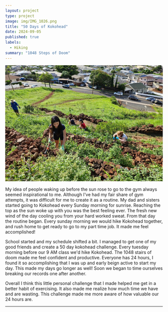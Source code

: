 ```yaml
---
layout: project
type: project
image: img/IMG_1026.png
title: "50 Days of Kokohead"
date: 2024-09-05
published: true
labels:
  - Hiking
summary: "1048 Steps of Doom"
---
```

<img class="img-fluid" src="../img/IMG_1152.png">


My idea of people waking up before the sun rose to go to the gym always seemed inspirational to me. Although I've had my fair share of gym attempts, it was difficult for me to create it as a routine. My dad and sisters started going to Kokohead every Sunday morning for sunrise. Reaching the top as the sun woke up with you was the best feeling ever. The fresh new wind of the day cooling you from your hard worked sweat. From that day the routine began. Every sunday morning we would hike Kokohead together, and rush home to get ready to go to my part time job. It made me feel accomplished!

School started and my schedule shifted a bit. I managed to get one of my good friends and create a 50 day kokohead challenge. Every tuesday morning before our 9 AM class we'd hike Kokohead. The 1048 stairs of doom made me feel confident and productive. Everyone has 24 hours, I found it so accomplishing that I was up and early beign active to start my day. This made my days go longer as well! Soon we began to time ourselves breaking our records one after another. 

Overall I think this little personal challenge that I made helped me get in a better habit of exercising. It also made me realize how much time we have and are wasting. This challenge made me more aware of how valuable our 24 hours are. 
<hr>

<pre>

